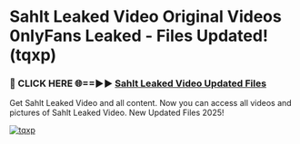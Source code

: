 # Sahlt Leaked Video Original Videos 0nlyFans Leaked - Files Updated! (tqxp)

<h3>🔴 CLICK HERE 🌐==►► <a href="https://tinyurl.com/ms9xzufz" rel="nofollow">Sahlt Leaked Video Updated Files</a></h3>

Get Sahlt Leaked Video and all content. Now you can access all videos and pictures of Sahlt Leaked Video. New Updated Files 2025!

[![tqxp](https://i.imgur.com/ppqm5kG.gif)](https://tinyurl.com/ms9xzufz)
